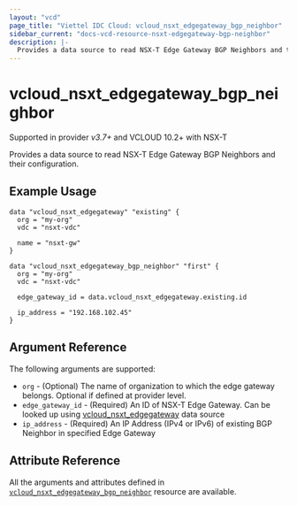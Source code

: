 ```yaml
---
layout: "vcd"
page_title: "Viettel IDC Cloud: vcloud_nsxt_edgegateway_bgp_neighbor"
sidebar_current: "docs-vcd-resource-nsxt-edgegateway-bgp-neighbor"
description: |-
  Provides a data source to read NSX-T Edge Gateway BGP Neighbors and their configuration.
---
```


# vcloud\_nsxt\_edgegateway\_bgp\_neighbor

Supported in provider *v3.7+* and VCLOUD 10.2+ with NSX-T

Provides a data source to read NSX-T Edge Gateway BGP Neighbors and their configuration.

## Example Usage

```hcl
data "vcloud_nsxt_edgegateway" "existing" {
  org = "my-org"
  vdc = "nsxt-vdc"

  name = "nsxt-gw"
}

data "vcloud_nsxt_edgegateway_bgp_neighbor" "first" {
  org = "my-org"
  vdc = "nsxt-vdc"

  edge_gateway_id = data.vcloud_nsxt_edgegateway.existing.id

  ip_address = "192.168.102.45"
}
```

## Argument Reference

The following arguments are supported:

* `org` - (Optional) The name of organization to which the edge gateway belongs. Optional if defined at provider level.
* `edge_gateway_id` - (Required) An ID of NSX-T Edge Gateway. Can be looked up using
  [vcloud_nsxt_edgegateway](/providers/viettelidc-provider/vcloud/latest/docs/data-sources/nsxt_edgegateway) data source
* `ip_address` - (Required) An IP Address (IPv4 or IPv6) of existing BGP Neighbor in specified Edge Gateway

## Attribute Reference

All the arguments and attributes defined in
[`vcloud_nsxt_edgegateway_bgp_neighbor`](/providers/viettelidc-provider/vcloud/latest/docs/resources/nsxt_edgegateway_bgp_neighbor)
resource are available.
